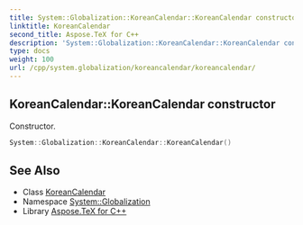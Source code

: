 ```yaml
---
title: System::Globalization::KoreanCalendar::KoreanCalendar constructor
linktitle: KoreanCalendar
second_title: Aspose.TeX for C++
description: 'System::Globalization::KoreanCalendar::KoreanCalendar constructor. Constructor in C++.'
type: docs
weight: 100
url: /cpp/system.globalization/koreancalendar/koreancalendar/
---
```

## KoreanCalendar::KoreanCalendar constructor


Constructor.

```cpp
System::Globalization::KoreanCalendar::KoreanCalendar()
```

## See Also

* Class [KoreanCalendar](../)
* Namespace [System::Globalization](../../)
* Library [Aspose.TeX for C++](../../../)
